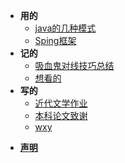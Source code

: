 * **用的**
  * [java的几种模式](use/java.md)
  * [Sping框架](use/spring.md)                  
* **记的**
  * [吸血鬼对线技巧总结](Notes/吸血鬼对线技巧总结.md)
  * [想看的](Notes/想看的.md)
* **写的**
  * [近代文学作业](Essays/近代文学作业.md)
  * [本科论文致谢](Essays/本科论文致谢.md)
  * [wxy](Essays/DES.md)



- [**声明**](声明.md)
